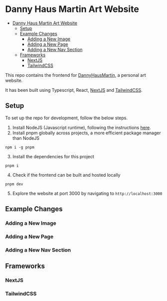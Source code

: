 # Danny Haus Martin Art Website

- [Danny Haus Martin Art Website](#danny-haus-martin-art-website)
  - [Setup](#setup)
  - [Example Changes](#example-changes)
    - [Adding a New Image](#adding-a-new-image)
    - [Adding a New Page](#adding-a-new-page)
    - [Adding a New Nav Section](#adding-a-new-nav-section)
  - [Frameworks](#frameworks)
    - [NextJS](#nextjs)
    - [TailwindCSS](#tailwindcss)


This repo contains the frontend for [DannyHausMartin](https://www.dannyhausmartin.com), a personal art website.

It has been built using Typescript, React, [NextJS](https://nextjs.org/) and [TailwindCSS](https://tailwindcss.com/). 

## Setup 

To set up the repo for development, follow the below steps.

1. Install NodeJS (Javascript runtime), following the instructions [here](https://nodejs.org/en/download).
2. Install pnpm globally across projects, a more efficient package manager than NodeJS
```
npm i -g pnpm
```
3. Install the dependencies for this project
```
pnpm i
```
4. Check if the frontend can be built and hosted locally
```
pnpm dev
```
5. Explore the website at port 3000 by navigating to `http://localhost:3000`

## Example Changes

### Adding a New Image

### Adding a New Page

### Adding a New Nav Section

## Frameworks

### NextJS

### TailwindCSS
